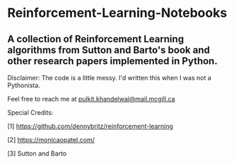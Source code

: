 # Reinforcement-Learning-Notebooks

## A collection of Reinforcement Learning algorithms from Sutton and Barto's book and other research papers implemented in Python.

Disclaimer: The code is a little messy. I'd written this when I was not a Pythonista.

Feel free to reach me at pulkit.khandelwal@mail.mcgill.ca

Special Credits:

[1] https://github.com/dennybritz/reinforcement-learning

[2] https://monicaopatel.com/

[3] Sutton and Barto
